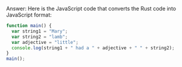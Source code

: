 Answer: Here is the JavaScript code that converts the Rust code into JavaScript format:

```javascript
function main() {
  var string1 = "Mary";
  var string2 = "lamb";
  var adjective = "little";
  console.log(string1 + " had a " + adjective + " " + string2);
}
main();
```
